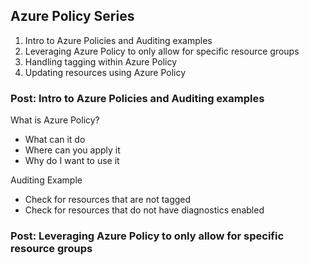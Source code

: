 ## Azure Policy Series
1. Intro to Azure Policies and Auditing examples
2. Leveraging Azure Policy to only allow for specific resource groups
3. Handling tagging within Azure Policy
4. Updating resources using Azure Policy


### Post: Intro to Azure Policies and Auditing examples
What is Azure Policy?
- What can it do
- Where can you apply it
- Why do I want to use it

Auditing Example
- Check for resources that are not tagged
- Check for resources that do not have diagnostics enabled

### Post: Leveraging Azure Policy to only allow for specific resource groups